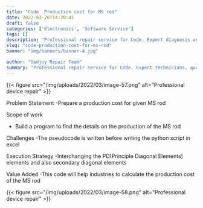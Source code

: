 ```yaml
---
title: "Code  Production cost for MS rod"
date: 2022-03-26T14:20:41
draft: false
categories: ['Electronics', 'Software Service']
tags: []
description: "Professional repair service for Code. Expert diagnosis and quality repairs in Bangalore."
slug: "code-production-cost-for-ms-rod"
banner: "img/banners/banner-4.jpg"

author: "Gadjoy Repair Team"
summary: "Professional repair service for Code. Expert technicians, quality parts, warranty included."
---
```


{{< figure src="/img/uploads/2022/03/image-57.png" alt="Professional device repair" >}}

Problem Statement -Prepare a production cost for given MS rod

Scope of work

- Build a program to find the details on the production of the MS rod

Challenges -The pseudocode is written before writing the python script in excel

Execution Strategy -Interchanging the PD(Principle Diagonal Elements) elements and also secondary diagonal elements

Value Added -This code will help industries to calculate the production cost of the MS rod

{{< figure src="/img/uploads/2022/03/image-58.png" alt="Professional device repair" >}}
